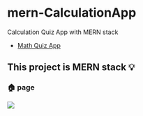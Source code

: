 # mern-CalculationApp
Calculation Quiz App with MERN stack
- [Math Quiz App](https://quizmathapp.herokuapp.com/)
## This project is MERN stack :bulb:
### :house: page
![](images/REDME-IMAGES/homepage.jpg)

